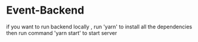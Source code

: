 # Event-Backend

if you want to run backend locally , run 'yarn' to install all the dependencies
then run command 'yarn start' to start server
